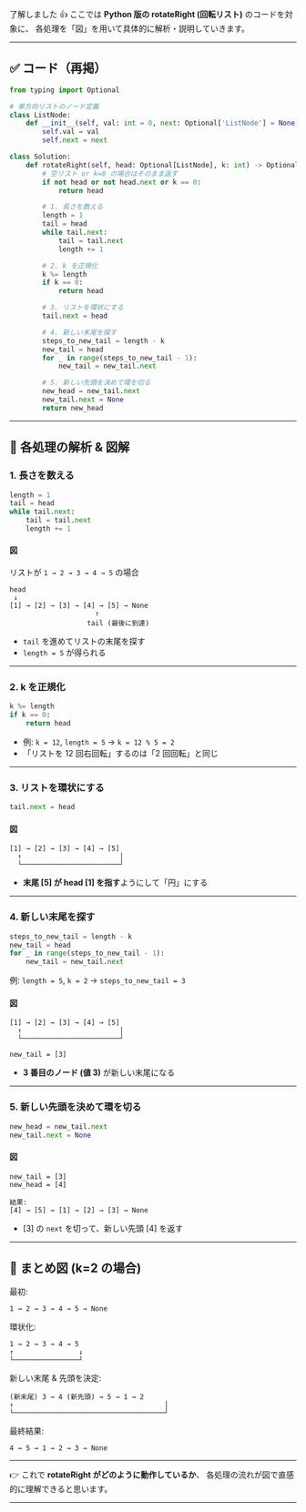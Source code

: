 了解しました 👍
ここでは **Python 版の rotateRight (回転リスト)** のコードを対象に、
各処理を「図」を用いて具体的に解析・説明していきます。

---

## ✅ コード（再掲）

```python
from typing import Optional

# 単方向リストのノード定義
class ListNode:
    def __init__(self, val: int = 0, next: Optional['ListNode'] = None):
        self.val = val
        self.next = next

class Solution:
    def rotateRight(self, head: Optional[ListNode], k: int) -> Optional[ListNode]:
        # 空リスト or k=0 の場合はそのまま返す
        if not head or not head.next or k == 0:
            return head

        # 1. 長さを数える
        length = 1
        tail = head
        while tail.next:
            tail = tail.next
            length += 1

        # 2. k を正規化
        k %= length
        if k == 0:
            return head

        # 3. リストを環状にする
        tail.next = head

        # 4. 新しい末尾を探す
        steps_to_new_tail = length - k
        new_tail = head
        for _ in range(steps_to_new_tail - 1):
            new_tail = new_tail.next

        # 5. 新しい先頭を決めて環を切る
        new_head = new_tail.next
        new_tail.next = None
        return new_head
```

---

## 🔎 各処理の解析 & 図解

### 1. 長さを数える

```python
length = 1
tail = head
while tail.next:
    tail = tail.next
    length += 1
```

#### 図

リストが `1 → 2 → 3 → 4 → 5` の場合

```
head
 ↓
[1] → [2] → [3] → [4] → [5] → None
                     ↑
                   tail (最後に到達)
```

- `tail` を進めてリストの末尾を探す
- `length = 5` が得られる

---

### 2. k を正規化

```python
k %= length
if k == 0:
    return head
```

- 例: `k = 12`, `length = 5` → `k = 12 % 5 = 2`
- 「リストを 12 回右回転」するのは「2 回回転」と同じ

---

### 3. リストを環状にする

```python
tail.next = head
```

#### 図

```
[1] → [2] → [3] → [4] → [5]
  ↑                        │
  └────────────────────────┘
```

- **末尾 \[5] が head \[1] を指す**ようにして「円」にする

---

### 4. 新しい末尾を探す

```python
steps_to_new_tail = length - k
new_tail = head
for _ in range(steps_to_new_tail - 1):
    new_tail = new_tail.next
```

例: `length = 5`, `k = 2` → `steps_to_new_tail = 3`

#### 図

```
[1] → [2] → [3] → [4] → [5]
  ↑                        │
  └────────────────────────┘

new_tail = [3]
```

- **3 番目のノード (値 3)** が新しい末尾になる

---

### 5. 新しい先頭を決めて環を切る

```python
new_head = new_tail.next
new_tail.next = None
```

#### 図

```
new_tail = [3]
new_head = [4]

結果:
[4] → [5] → [1] → [2] → [3] → None
```

- \[3] の `next` を切って、新しい先頭 \[4] を返す

---

## 🎯 まとめ図 (k=2 の場合)

最初:

```
1 → 2 → 3 → 4 → 5 → None
```

環状化:

```
1 → 2 → 3 → 4 → 5
↑                ↓
└────────────────┘
```

新しい末尾 & 先頭を決定:

```
(新末尾) 3 → 4 (新先頭) → 5 → 1 → 2
↑                                     │
└─────────────────────────────────────┘
```

最終結果:

```
4 → 5 → 1 → 2 → 3 → None
```

---

👉 これで **rotateRight がどのように動作しているか**、
各処理の流れが図で直感的に理解できると思います。

---
